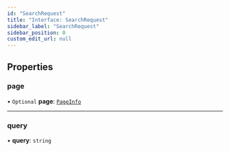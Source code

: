 ```yaml
---
id: "SearchRequest"
title: "Interface: SearchRequest"
sidebar_label: "SearchRequest"
sidebar_position: 0
custom_edit_url: null
---
```


## Properties

### page

• `Optional` **page**: [`PageInfo`](PageInfo.md)

___

### query

• **query**: `string`
